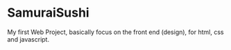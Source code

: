 # SamuraiSushi

My first Web Project, basically focus on the front end (design), for html, css and javascript.
